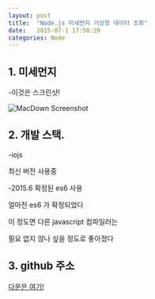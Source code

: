 ```yaml
---
layout: post
title:  "Node.js 미세먼지 기상청 데이터 조회"
date:   2015-07-1 17:58:20
categories: Node
---
```


## 1. 미세먼지

-이것은 스크린샷!

![MacDown Screenshot](https://github.com/tedpark/tedpark.github.io/blob/master/img/Dust/1.png?raw=true)


## 2. 개발 스택.
-iojs

최신 버전 사용중


-2015.6 확정된 es6 사용

얼마전 es6 가 확정되었다

이 정도면 다른 javascript 컴파일러는

필요 없지 않나 싶을 정도로 좋아졌다


## 3. github 주소
[다운은 여기!](https://github.com/tedpark/SeoulMicroDustNodeApi)
